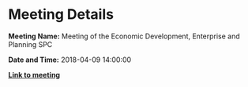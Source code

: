 # Meeting Details

**Meeting Name:** Meeting of the Economic Development, Enterprise and Planning SPC

**Date and Time:** 2018-04-09 14:00:00

**<a href="https://www.limerick.ie/council/whats-on/meeting-economic-development-enterprise-and-planning-spc-7" target="_blank">Link to meeting</a>**
